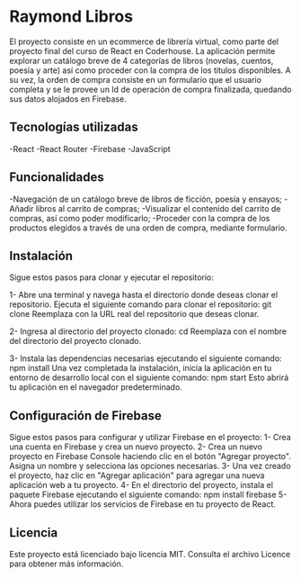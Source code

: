 # Raymond Libros
El proyecto consiste en un ecommerce de librería virtual, como parte del proyecto final del curso de React en Coderhouse. La aplicación permite explorar un catálogo breve de 4 categorías de libros (novelas, cuentos, poesía y arte) así como proceder con la compra de los títulos disponibles. A su vez, la orden de compra consiste en un formulario que el usuario completa y se le provee un Id de operación de compra finalizada, quedando sus datos alojados en Firebase.

## Tecnologías utilizadas
-React
-React Router
-Firebase
-JavaScript

## Funcionalidades
-Navegación de un catálogo breve de libros de ficción, poesía y ensayos;
-Añadir libros al carrito de compras;
-Visualizar el contenido del carrito de compras, así como poder modificarlo;
-Proceder con la compra de los productos elegidos a través de una orden de compra, mediante formulario.

## Instalación
 Sigue estos pasos para clonar y ejecutar el repositorio:

1- Abre una terminal y navega hasta el directorio donde deseas clonar el repositorio. 
   Ejecuta el siguiente comando para clonar el repositorio:
   git clone <URL del repositorio>
   Reemplaza <URL del repositorio> con la URL real del repositorio que deseas clonar.

2- Ingresa al directorio del proyecto clonado:
   cd <nombre del directorio del proyecto>
   Reemplaza <nombre del directorio del proyecto> con el nombre del directorio del proyecto clonado.

3- Instala las dependencias necesarias ejecutando el siguiente comando:
   npm install
   Una vez completada la instalación, inicia la aplicación en tu entorno de desarrollo local con el   siguiente comando: npm start
   Esto abrirá tu aplicación en el navegador predeterminado.

## Configuración de Firebase
 Sigue estos pasos para configurar y utilizar Firebase en el proyecto:
 1- Crea una cuenta en Firebase y crea un nuevo proyecto.
 2- Crea un nuevo proyecto en Firebase Console haciendo clic en el botón "Agregar proyecto". Asigna un nombre y selecciona las opciones necesarias.
 3- Una vez creado el proyecto, haz clic en "Agregar aplicación" para agregar una nueva aplicación web a tu proyecto.
 4- En el directorio del proyecto, instala el paquete Firebase ejecutando el siguiente comando:
    npm install firebase
 5- Ahora puedes utilizar los servicios de Firebase en tu proyecto de React.

 ## Licencia
 Este proyecto está licenciado bajo licencia MIT. Consulta el archivo Licence para obtener más información.